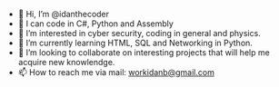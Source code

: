 - 👋 Hi, I’m @idanthecoder
- 👾 I can code in C#, Python and Assembly
- 👀 I’m interested in cyber security, coding in general and physics.
- 🌱 I’m currently learning HTML, SQL and Networking in Python.
- 💞️ I’m looking to collaborate on interesting projects that will help me acquire new knowlendge.
- 📫 How to reach me via mail: workidanb@gmail.com

